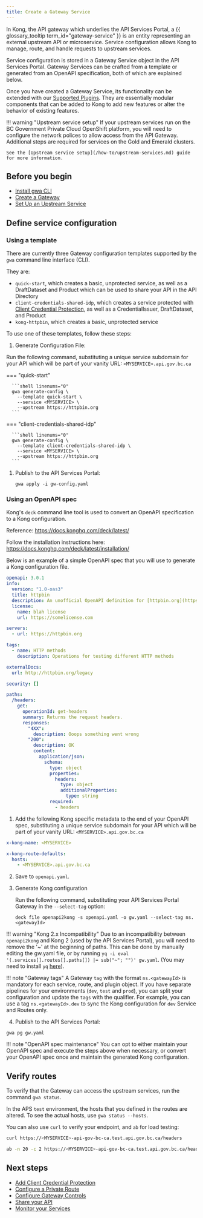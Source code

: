 ```yaml
---
title: Create a Gateway Service
---
```


<!-- overview -->

In Kong, the API gateway which underlies the API Services Portal, a
{{ glossary_tooltip term_id="gateway-service" }} is an entity representing an
external upstream API or microservice. Service configuration allows Kong to
manage, route, and handle requests to upstream services.

Service configuration is stored in a Gateway Service object in the API Services
Portal. Gateway Services can be crafted from a template or generated from an
OpenAPI specification, both of which are explained below.

Once you have created a Gateway Service, its functionality can be extended with
our [Supported Plugins](/reference/plugins/AVAILABLE-PLUGINS.md). They are
essentially modular components that can be added to Kong to add new features or
alter the behavior of existing features.

<!-- ## Declarative Configuration -->
<!-- this could be a good place to add in a general introduction to declarative 
syntax -->

!!! warning "Upstream service setup" 
    If your upstream services run on the BC
    Government Private Cloud OpenShift platform, you will need to configure the
    network polices to allow access from the API Gateway. Additional steps are 
    required for services on the Gold and Emerald clusters.
    
    See the [Upstream service setup](/how-to/upstream-services.md) guide for more information.

## Before you begin

- [Install gwa CLI](/how-to/gwa-install.md)
- [Create a Gateway](/how-to/create-gateway.md)
- [Set Up an Upstream Service](/how-to/upstream-services.md)

## Define service configuration

### Using a template

There are currently three Gateway configuration templates supported by the `gwa`
command line interface (CLI).

They are:

- `quick-start`, which creates a basic, unprotected service, as well as a
  DraftDataset and Product which can be used to share your API in the API
  Directory
- `client-credentials-shared-idp`, which creates a service protected with
  [Client Credential Protection](/how-to/client-cred-flow.md), as well as a
  CredentialIssuer, DraftDataset, and Product
- `kong-httpbin`, which creates a basic, unprotected service

To use one of these templates, follow these steps:

1. Generate Configuration File:

  Run the following command, substituting a unique service subdomain for your
  API which will be part of your vanity URL: `<MYSERVICE>.api.gov.bc.ca`

  === "quick-start"

      ```shell linenums="0"
      gwa generate-config \
        --template quick-start \
        --service <MYSERVICE> \
        --upstream https://httpbin.org
      ```

  === "client-credentials-shared-idp"

      ```shell linenums="0"
      gwa generate-config \
        --template client-credentials-shared-idp \
        --service <MYSERVICE> \
        --upstream https://httpbin.org
      ```

1. Publish to the API Services Portal:

    ```shell linenums="0"
    gwa apply -i gw-config.yaml
    ```

### Using an OpenAPI spec

Kong's `deck` command line tool is used to convert an OpenAPI specification to a
Kong configuration.

Reference: <https://docs.konghq.com/deck/latest/>

Follow the installation instructions here: <https://docs.konghq.com/deck/latest/installation/>

Below is an example of a simple OpenAPI spec that you will use to generate a
Kong configuration file.

```yaml
openapi: 3.0.1
info:
  version: "1.0-oas3"
  title: httpbin
  description: An unofficial OpenAPI definition for [httpbin.org](https://httpbin.org).
  license:
    name: blah license
    url: https://somelicense.com

servers:
  - url: https://httpbin.org

tags:
  - name: HTTP methods
    description: Operations for testing different HTTP methods

externalDocs:
  url: http://httpbin.org/legacy

security: []

paths:
  /headers:
    get:
      operationId: get-headers
      summary: Returns the request headers.
      responses:
        "4XX":
          description: Ooops something went wrong
        "200":
          description: OK
          content:
            application/json:
              schema:
                type: object
                properties:
                  headers:
                    type: object
                    additionalProperties:
                      type: string
                required:
                  - headers
```

1. Add the following Kong specific metadata to the end of your OpenAPI spec,
substituting a unique service subdomain for your API which will be part of your
vanity URL: `<MYSERVICE>.api.gov.bc.ca`

  ```yaml
  x-kong-name: <MYSERVICE>

  x-kong-route-defaults:
    hosts:
      - <MYSERVICE>.api.gov.bc.ca
  ```

2. Save to `openapi.yaml`.

3. Generate Kong configuration

    Run the following command, substituting your API Services Portal Gateway in
    the `--select-tag` option:

    ```shell linenums="0"
    deck file openapi2kong -s openapi.yaml -o gw.yaml --select-tag ns.<gatewayId>
    ```

  !!! warning "Kong 2.x Incompatibility"
      Due to an incompatibility between `openapi2kong` and Kong 2 (used by the
      API Services Portal), you will need to remove the '~' at the beginning of
      paths. This can be done by manually editing the gw.yaml file, or by
      running `yq -i eval '(.services[].routes[].paths[]) |= sub("~"; "")' gw.yaml`.
      (You may need to install `yq` [here](https://github.com/mikefarah/yq/#install)).

  !!! note "Gateway tags"
      A Gateway `tag` with the format `ns.<gatewayId>` is mandatory for each
      service, route, and plugin object. If you have separate pipelines for your
      environments (`dev`, `test` and `prod`), you can split your configuration and
      update the `tags` with the qualifier. For example, you can use a tag
      `ns.<gatewayId>.dev` to sync the Kong configuration for `dev` Service and
      Routes only.

4. Publish to the API Services Portal:

  ```shell linenums="0"
  gwa pg gw.yaml
  ```

!!! note "OpenAPI spec maintenance"
    You can opt to either maintain your OpenAPI spec and execute the steps above
    when necessary, or convert your OpenAPI spec once and maintain the generated
    Kong configuration.

## Verify routes

To verify that the Gateway can access the upstream services, run the command
`gwa status`.

In the APS `test` environment, the hosts that you defined in the routes are
altered. To see the actual hosts, use `gwa status --hosts`.

You can also use `curl` to verify your endpoint, and `ab` for load testing:

```bash
curl https://<MYSERVICE>-api-gov-bc-ca.test.api.gov.bc.ca/headers

ab -n 20 -c 2 https://<MYSERVICE>-api-gov-bc-ca.test.api.gov.bc.ca/headers

```

## Next steps

- [Add Client Credential Protection](/how-to/client-cred-flow.md)
- [Configure a Private Route](/how-to/private-route.md)
- [Configure Gateway Controls](/how-to/COMMON-CONFIG.md)
- [Share your API](/how-to/api-discovery.md)
- [Monitor your Services](/how-to/monitoring.md)
